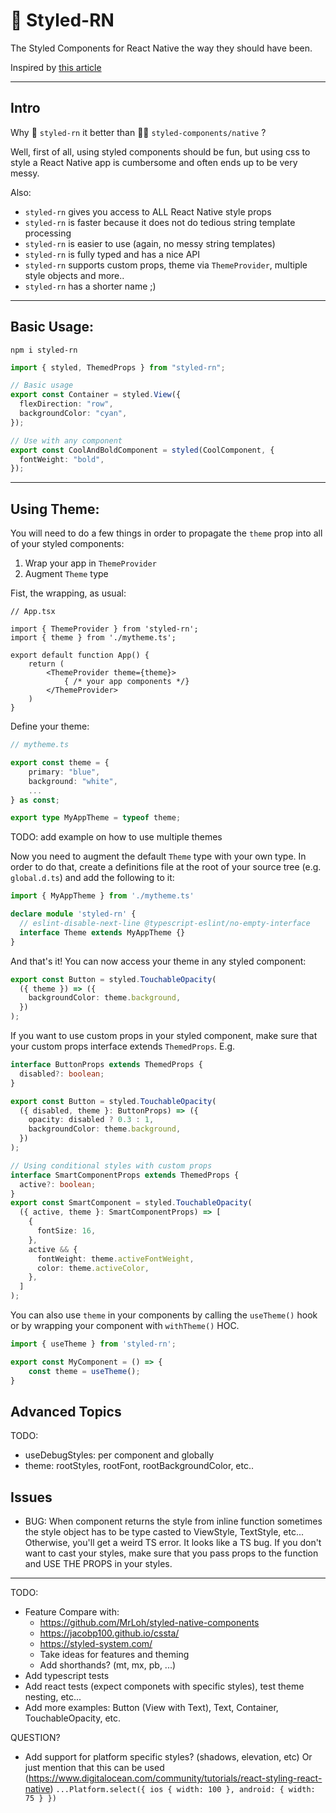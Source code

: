 # 💄 Styled-RN

The Styled Components for React Native the way they should have been.

Inspired by [this article](https://dev.to/lenilsondc/writing-a-styled-hoc-for-react-native-using-typescript-3i25)

***

## Intro

Why 💄 `styled-rn` it better than 💅🏼 `styled-components/native` ?

Well, first of all, using styled components should be fun, but using css to style a React Native app is cumbersome and often ends up to be very messy.

Also:

- `styled-rn` gives you access to ALL React Native style props
- `styled-rn` is faster because it does not do tedious string template processing
- `styled-rn` is easier to use (again, no messy string templates)
- `styled-rn` is fully typed and has a nice API
- `styled-rn` supports custom props, theme via `ThemeProvider`, multiple style objects and more..
- `styled-rn` has a shorter name ;)

***

## Basic Usage:

```
npm i styled-rn
```

```ts
import { styled, ThemedProps } from "styled-rn";

// Basic usage
export const Container = styled.View({
  flexDirection: "row",
  backgroundColor: "cyan",
});

// Use with any component
export const CoolAndBoldComponent = styled(CoolComponent, {
  fontWeight: "bold",
});
```

***

## Using Theme:

You will need to do a few things in order to propagate the `theme` prop into all of your styled components:

1. Wrap your app in `ThemeProvider`
2. Augment `Theme` type

Fist, the wrapping, as usual:

```tsx
// App.tsx

import { ThemeProvider } from 'styled-rn';
import { theme } from './mytheme.ts';

export default function App() {
    return (
        <ThemeProvider theme={theme}>
            { /* your app components */}
        </ThemeProvider>
    )
}
```

Define your theme:
```ts
// mytheme.ts

export const theme = {
    primary: "blue",
    background: "white",
    ...
} as const;

export type MyAppTheme = typeof theme;
```

TODO: add example on how to use multiple themes

Now you need to augment the default `Theme` type with your own type. In order to do that, create a definitions file at the root of your source tree (e.g. `global.d.ts`) and add the following to it:

```ts
import { MyAppTheme } from './mytheme.ts'

declare module 'styled-rn' {
  // eslint-disable-next-line @typescript-eslint/no-empty-interface
  interface Theme extends MyAppTheme {}
}
```

And that's it! You can now access your theme in any styled component:

```ts
export const Button = styled.TouchableOpacity(
  ({ theme }) => ({
    backgroundColor: theme.background,
  })
);
```

If you want to use custom props in your styled component, make sure that your custom props interface extends `ThemedProps`. E.g.

```ts
interface ButtonProps extends ThemedProps {
  disabled?: boolean;
}

export const Button = styled.TouchableOpacity(
  ({ disabled, theme }: ButtonProps) => ({
    opacity: disabled ? 0.3 : 1,
    backgroundColor: theme.background,
  })
);

// Using conditional styles with custom props
interface SmartComponentProps extends ThemedProps {
  active?: boolean;
}
export const SmartComponent = styled.TouchableOpacity(
  ({ active, theme }: SmartComponentProps) => [
    {
      fontSize: 16,
    },
    active && {
      fontWeight: theme.activeFontWeight,
      color: theme.activeColor,
    },
  ]
);
```

You can also use `theme` in your components by calling the `useTheme()` hook or by wrapping your component with `withTheme()` HOC. 

```ts
import { useTheme } from 'styled-rn';

export const MyComponent = () => {
    const theme = useTheme();
}
```

## Advanced Topics

TODO:

- useDebugStyles: per component and globally
- theme: rootStyles, rootFont, rootBackgroundColor, etc..

## Issues

- BUG: When component returns the style from inline function sometimes the style object has to be type casted to ViewStyle, TextStyle, etc... Otherwise, you'll get a weird TS error. It looks like a TS bug.
If you don't want to cast your styles, make sure that you pass props to the function and USE THE PROPS in your styles. 

***

TODO:

- Feature Compare with:
  - https://github.com/MrLoh/styled-native-components
  - https://jacobp100.github.io/cssta/
  - https://styled-system.com/
  - Take ideas for features and theming
  - Add shorthands? (mt, mx, pb, ...)
- Add typescript tests
- Add react tests (expect componets with specific styles), test theme nesting, etc...
- Add more examples: Button (View with Text), Text, Container, TouchableOpacity, etc.

QUESTION?

- Add support for platform specific styles? (shadows, elevation, etc)
  Or just mention that this can be used (https://www.digitalocean.com/community/tutorials/react-styling-react-native)
  `...Platform.select({ ios { width: 100 }, android: { width: 75 } })`
  

